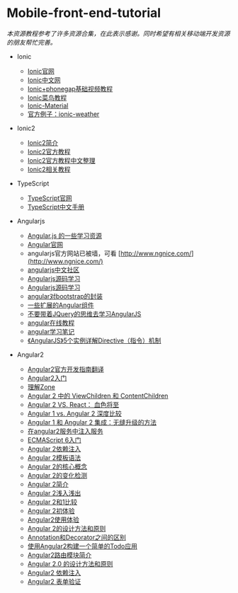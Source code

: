 # Mobile-front-end-tutorial


*本资源教程参考了许多资源合集，在此表示感谢。同时希望有相关移动端开发资源的朋友帮忙完善。*

- Ionic
	- [Ionic官网](http://www.ionicframework.com/)
	- [Ionic中文网](http://www.ionic.wang/)
	- [Ionic+phonegap基础视频教程](c-users-fuguo-appdata-local-temp-gitbook2lark-153a3022d07bea00fb)
	- [Ionic菜鸟教程](c-users-fuguo-appdata-local-temp-gitbook2lark-153a3022d07bea00fb)
	- [Ionic-Material](https://github.com/zachfitz/Ionic-Material)
	- [官方例子：ionic-weather](https://github.com/driftyco/ionic-weather)

- Ionic2
	- [Ionic2简介](http://ionic.io/2)
	- [Ionic2官方教程](http://ionicframework.com/docs/v2/)
	- [Ionic2官方教程中文整理](https://github.com/Raineye/ionic2)
	- [Ionic2相关教程](http://my.oschina.net/boogoogle/blog?catalog=3408736)

- TypeScript
	- [TypeScript官网](http://www.typescriptlang.org/)
	- [TypeScript中文手册](https://davidcai1993.gitbooks.io/typescript-handbook/content/)


- Angularjs
	- [Angular.js 的一些学习资源](https://github.com/dolymood/AngularLearning)
	- [Angular官网](http://docs.angularjs.org)
	- angularjs官方网站已被墙，可看 [http://www.ngnice.com/](http://www.ngnice.com/)
	- [angularjs中文社区](http://angularjs.cn)
	- [Angularjs源码学习](c-users-fuguo-appdata-local-temp-gitbook2lark-153a3022d07bea00fb)
	- [Angularjs源码学习](http://www.ifeenan.com/?c=AngularJS)
	- [angular对bootstrap的封装](http://angular-ui.github.io/bootstrap)
	- [一些扩展的Angular组件](https://github.com/angular-ui)
	- [不要带着JQuery的思维去学习AngularJS](c-users-fuguo-appdata-local-temp-gitbook2lark-153a3022d07bea00fb)
	- [angular在线教程](http://each.sinaapp.com/angular/)
	- [angular学习笔记](c-users-fuguo-appdata-local-temp-gitbook2lark-153a3022d07bea00fb)
	- [《AngularJS》5个实例详解Directive（指令）机制](http://damoqiongqiu.iteye.com/blog/1917971)

- Angular2
	- [Angular2官方开发指南翻译](https://github.com/gf-rd/blog/issues/21)
	- [Angular2入门](http://www.hubwiz.com/course/5599d367a164dd0d75929c76/)
	- [理解Zone](https://github.com/kittencup/angular2-ama-cn/issues/60)
	- [Angular 2 中的 ViewChildren 和 ContentChildren](https://github.com/kittencup/angular2-ama-cn/issues/66)
	- [Angular 2 VS. React： 血色将至](http://www.zcfy.cc/article/142)
	- [Angular 1 vs. Angular 2 深度比较](http://www.oschina.net/translate/angular-1-vs-angular-2-a-high-level-comparison)
	- [Angular 1 和 Angular 2 集成：无缝升级的方法](http://www.oschina.net/translate/angular-1-and-angular-2-coexistence)
	- [在angular2服务中注入服务](c-users-fuguo-appdata-local-temp-gitbook2lark-153a3022d07bea00fb)
	- [ECMAScript 6入门](http://es6.ruanyifeng.com/)
	- [Angular 2依赖注入](c-users-fuguo-appdata-local-temp-gitbook2lark-153a3022d07bea00fb)
	- [Angular 2模板语法](c-users-fuguo-appdata-local-temp-gitbook2lark-153a3022d07bea00fb)
	- [Angular 2的核心概念](c-users-fuguo-appdata-local-temp-gitbook2lark-153a3022d07bea00fb)
	- [Angular 2的变化检测](c-users-fuguo-appdata-local-temp-gitbook2lark-153a3022d07bea00fb)
	- [Angular 2简介](http://zhuanlan.zhihu.com/FrontendMagazine/20058966)
	- [Angular 2浅入浅出](http://segmentfault.com/a/1190000002637529)
	- [Angular 2和1比较](http://www.html-js.com/article/AngularJS-mass-Angular-2-and-1x-comparison)
	- [Angular 2初体验](c-users-fuguo-appdata-local-temp-gitbook2lark-153a3022d07bea00fb)
	- [Angular2使用体验](http://web.jobbole.com/83017/)
	- [Angular 2的设计方法和原则](http://blog.jobbole.com/63264/)
	- [Annotation和Decorator之间的区别](c-users-fuguo-appdata-local-temp-gitbook2lark-153a3022d07bea00fb)
	- [使用Angular2构建一个简单的Todo应用](https://github.com/jnotnull/JavaScript-Sturcture/wiki/%E4%BD%BF%E7%94%A8Angular2%E6%9E%84%E5%BB%BA%E4%B8%80%E4%B8%AA%E7%AE%80%E5%8D%95%E7%9A%84Todo%E5%BA%94%E7%94%A8)
	- [Angular2路由模块简介](c-users-fuguo-appdata-local-temp-gitbook2lark-153a3022d07bea00fb)
	- [Angular 2.0 的设计方法和原则](http://blog.jobbole.com/63264/)
	- [Angular2 依赖注入](http://gabriel0402.github.io/2015/12/25/angular-dependency-injection/)
	- [Angular2 表单验证](http://gabriel0402.github.io/2015/12/24/angular2-form/)
